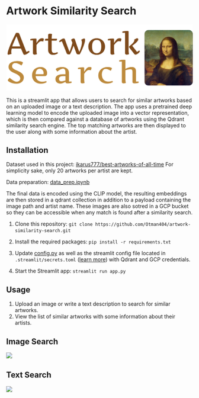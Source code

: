 # Artwork Similarity Search

![](images/header.png)

This is a streamlit app that allows users to search for similar artworks based on an uploaded image or a text description. The app uses a pretrained deep learning model to encode the uploaded image into a vector representation, which is then compared against a database of artworks using the Qdrant similarity search engine. The top matching artworks are then displayed to the user along with some information about the artist.

## Installation

Dataset used in this project: [ikarus777/best-artworks-of-all-time](https://www.kaggle.com/datasets/ikarus777/best-artworks-of-all-time)
For simplicity sake, only 20 artworks per artist are kept.

Data preparation: [data_prep.ipynb](data/data_prep.ipynb)

The final data is encoded using the CLIP model, the resulting embeddings are then stored in a qdrant collection in addition to a payload containing the image path and artist name.
These images are also sotred in a GCP bucket so they can be accessible when any match is found after a similarity search.

1. Clone this repository: `git clone https://github.com/Otman404/artwork-similarity-search.git`
2. Install the required packages: `pip install -r requirements.txt`
3. Update [config.py](config.py) as well as the streamlit config file located in `.streamlit/secrets.toml` ([learn more](https://docs.streamlit.io/streamlit-community-cloud/get-started/deploy-an-app/connect-to-data-sources/secrets-management)) with Qdrant and GCP credentials.

4. Start the Streamlit app: `streamlit run app.py`

## Usage

1. Upload an image or write a text description to search for similar artworks.
2. View the list of similar artworks with some information about their artists.

## Image Search
![](screenshots/image_search.gif)

## Text Search
![](screenshots/text_search.gif)